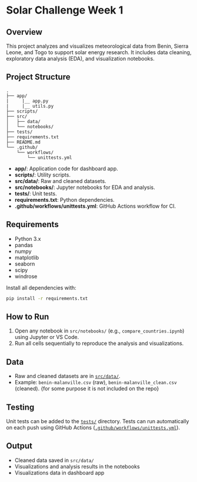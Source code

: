 # Solar Challenge Week 1

## Overview

This project analyzes and visualizes meteorological data from Benin, Sierra Leone, and Togo to support solar energy research. It includes data cleaning, exploratory data analysis (EDA), and visualization notebooks.

## Project Structure

```
.
├── app/
|     |__ app.py
|     |__ utils.py
├── scripts/
├── src/
│   ├── data/
│   └── notebooks/
├── tests/
├── requirements.txt
├── README.md
└── .github/
    └── workflows/
        └── unittests.yml
```

- **app/**: Application code for dashboard app.
- **scripts/**: Utility scripts.
- **src/data/**: Raw and cleaned datasets.
- **src/notebooks/**: Jupyter notebooks for EDA and analysis.
- **tests/**: Unit tests.
- **requirements.txt**: Python dependencies.
- **.github/workflows/unittests.yml**: GitHub Actions workflow for CI.

## Requirements

- Python 3.x
- pandas
- numpy
- matplotlib
- seaborn
- scipy
- windrose

Install all dependencies with:
```sh
pip install -r requirements.txt
```

## How to Run

1. Open any notebook in `src/notebooks/` (e.g., `compare_countries.ipynb`) using Jupyter or VS Code.
2. Run all cells sequentially to reproduce the analysis and visualizations.

## Data

- Raw and cleaned datasets are in [`src/data/`](src/data/).
- Example: `benin-malanville.csv` (raw), `benin-malanville_clean.csv` (cleaned). {for some purpose it is not included on the repo}


## Testing

Unit tests can be added to the [`tests/`](tests/) directory. Tests can run automatically on each push using GitHub Actions ([`.github/workflows/unittests.yml`](.github/workflows/unittests.yml)).

## Output

- Cleaned data saved in `src/data/`
- Visualizations and analysis results in the notebooks
- Visualizations data in dashboard app

